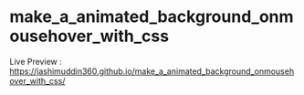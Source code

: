 # make_a_animated_background_onmousehover_with_css
Live Preview : https://jashimuddin360.github.io/make_a_animated_background_onmousehover_with_css/
